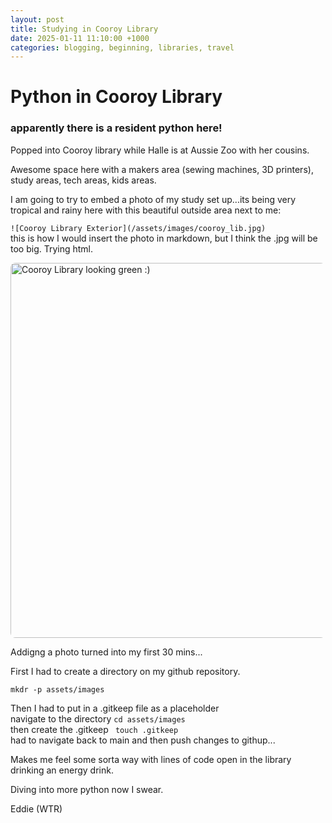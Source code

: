 ```yaml
---
layout: post
title: Studying in Cooroy Library		
date: 2025-01-11 11:10:00 +1000
categories: blogging, beginning, libraries, travel
---
```


# Python in Cooroy Library

### apparently there is a **resident python** here!

Popped into Cooroy library while Halle is at Aussie Zoo with her cousins. 

Awesome space here with a makers area (sewing machines, 3D printers), study areas, tech areas, kids areas.

I am going to try to embed a photo of my study set up...its being very tropical and rainy here with this beautiful outside area next to me:

```![Cooroy Library Exterior](/assets/images/cooroy_lib.jpg)```  
this is how I would insert the photo in markdown, but I think the .jpg will be too big. Trying html. 

<img src="my-blog/assets/images/cooroy_lib.jpg" alt="Cooroy Library looking green :)" width="600" style="border-radius: 8px;">

Addigng a photo turned into my first 30 mins...

First I had to create a directory on my github repository. 

```
mkdr -p assets/images
```

Then I had to put in a .gitkeep file as a placeholder  
navigate to the directory ```cd assets/images```  
then create the .gitkeep ``` touch .gitkeep```  
had to navigate back to main and then push changes to githup...

Makes me feel some sorta way with lines of code open in the library drinking an energy drink. 


Diving into more python now I swear. 

Eddie (WTR)
